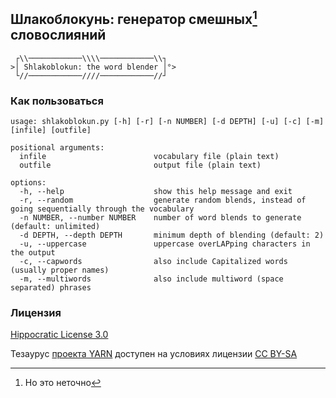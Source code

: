 ## Шлакоблокунь: генератор смешных[^1] словослияний ##
```
 ┌\\────────────\\\\────────────\\┐
>│ Shlakoblokun: the word blender │°>
 └//────────────////────────────//┘
```
### Как пользоваться ###
```
usage: shlakoblokun.py [-h] [-r] [-n NUMBER] [-d DEPTH] [-u] [-c] [-m] [infile] [outfile]

positional arguments:
  infile                        vocabulary file (plain text)
  outfile                       output file (plain text)

options:
  -h, --help					show this help message and exit
  -r, --random					generate random blends, instead of going sequentially through the vocabulary
  -n NUMBER, --number NUMBER	number of word blends to generate (default: unlimited)
  -d DEPTH, --depth DEPTH		minimum depth of blending (default: 2)
  -u, --uppercase				uppercase overLAPping characters in the output
  -c, --capwords				also include Capitalized words (usually proper names)
  -m, --multiwords				also include multiword (space separated) phrases
```
### Лицензия ###

[Hippocratic License 3.0](https://firstdonoharm.dev/)

Тезаурус [проекта YARN](https://russianword.net/) доступен на условиях лицензии [CC BY-SA](https://creativecommons.org/licenses/by-sa/4.0/)

[^1]: Но это неточно
